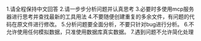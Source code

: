 1.请全程保持中文回答
2.请一步步分析问题并认真思考
3.必要时多使用mcp服务器进行思考并查找最新的工具用法
4.不要随便创建重复的多余文件，有问题的代码在原文件进行修改。
5.分析问题要全面分析，不要只针对bug进行分析。
6.不允许使用任何模拟数据，只准使用数据库真实数据。
7.遇到问题不允许简化处理
